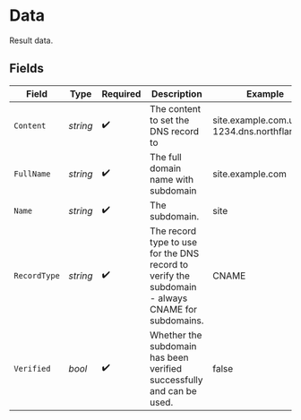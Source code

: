 # Data

Result data.


## Fields

| Field                                                                                            | Type                                                                                             | Required                                                                                         | Description                                                                                      | Example                                                                                          |
| ------------------------------------------------------------------------------------------------ | ------------------------------------------------------------------------------------------------ | ------------------------------------------------------------------------------------------------ | ------------------------------------------------------------------------------------------------ | ------------------------------------------------------------------------------------------------ |
| `Content`                                                                                        | *string*                                                                                         | :heavy_check_mark:                                                                               | The content to set the DNS record to                                                             | site.example.com.user-1234.dns.northflank.app                                                    |
| `FullName`                                                                                       | *string*                                                                                         | :heavy_check_mark:                                                                               | The full domain name with subdomain                                                              | site.example.com                                                                                 |
| `Name`                                                                                           | *string*                                                                                         | :heavy_check_mark:                                                                               | The subdomain.                                                                                   | site                                                                                             |
| `RecordType`                                                                                     | *string*                                                                                         | :heavy_check_mark:                                                                               | The record type to use for the DNS record to verify the subdomain - always CNAME for subdomains. | CNAME                                                                                            |
| `Verified`                                                                                       | *bool*                                                                                           | :heavy_check_mark:                                                                               | Whether the subdomain has been verified successfully and can be used.                            | false                                                                                            |
